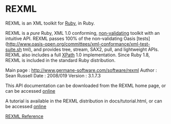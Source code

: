 # REXML

REXML is an XML toolkit for [Ruby](http://www.ruby-lang.org), in Ruby.

REXML is a *pure* Ruby, XML 1.0 conforming,
[non-validating](http://www.w3.org/TR/2004/REC-xml-20040204/#sec-conformance)
toolkit with an intuitive API.  REXML passes 100% of the non-validating Oasis
[tests](http://www.oasis-open.org/committees/xml-conformance/xml-test-suite.sh
tml), and provides tree, stream, SAX2, pull, and lightweight APIs.  REXML also
includes a full [XPath](http://www.w3c.org/tr/xpath) 1.0 implementation. Since
Ruby 1.8, REXML is included in the standard Ruby distribution.

Main page
:   http://www.germane-software.com/software/rexml
Author
:   Sean Russell <serATgermaneHYPHENsoftwareDOTcom>
Date
:   2008/019
Version
:   3.1.7.3


This API documentation can be downloaded from the REXML home page, or can be
accessed [online](http://www.germane-software.com/software/rexml_doc)

A tutorial is available in the REXML distribution in docs/tutorial.html, or
can be accessed
[online](http://www.germane-software.com/software/rexml/docs/tutorial.html)

[REXML Reference](https://ruby-doc.org/stdlib-2.7.0/libdoc/rexml/rdoc/REXML.html)
